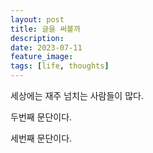 ```yaml
---
layout: post
title: 글을 써볼까
description: 
date: 2023-07-11
feature_image: 
tags: [life, thoughts]
---
```


세상에는 재주 넘치는 사람들이 많다. 
<!--more-->
두번째 문단이다.

세번째 문단이다.